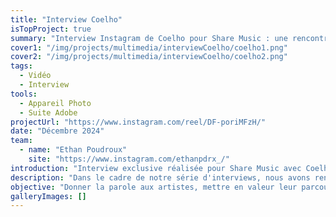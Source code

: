 ```yaml
---
title: "Interview Coelho"
isTopProject: true
summary: "Interview Instagram de Coelho pour Share Music : une rencontre avec un artiste qui fait bouger la scène rap."
cover1: "/img/projects/multimedia/interviewCoelho/coelho1.png"
cover2: "/img/projects/multimedia/interviewCoelho/coelho2.png"
tags:
  - Vidéo
  - Interview
tools:
  - Appareil Photo
  - Suite Adobe
projectUrl: "https://www.instagram.com/reel/DF-poriMFzH/"
date: "Décembre 2024"
team:
  - name: "Ethan Poudroux"
    site: "https://www.instagram.com/ethanpdrx_/"
introduction: "Interview exclusive réalisée pour Share Music avec Coelho, figure confirmée de la scène rap francophone."
description: "Dans le cadre de notre série d'interviews, nous avons rencontré Coelho pour parler de son actu, de son processus créatif et de sa vision de la scène rap. En tant que photographe et vidéaste, j'ai assuré la captation et le montage de l'interview, tout en veillant à conserver l'esthétique visuelle propre à Share Music. Ce format, diffusé sur Instagram, vise à offrir un échange authentique et percutant entre l'artiste et notre communauté."
objective: "Donner la parole aux artistes, mettre en valeur leur parcours et créer un contenu qualitatif et accessible pour les fans de rap, tout en renforçant l'image de Share Music comme média de référence."
galleryImages: []
---
```

